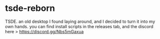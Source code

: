 # tsde-reborn
TSDE. an old desktop I found laying around, and I decided to turn
it into my own hands. you can find install scripts in the releases tab,
and the discord here > https://discord.gg/Nbs5mGaxua
